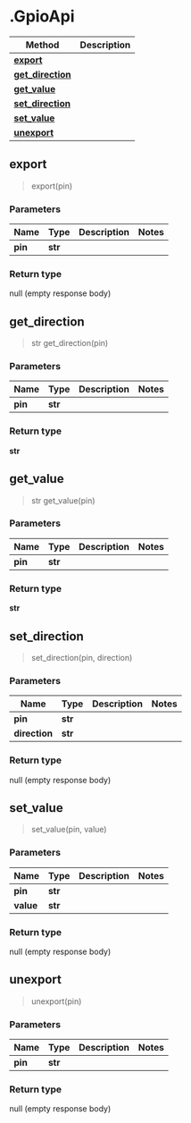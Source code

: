 # .GpioApi

Method |  Description
------------- | ------------- 
[**export**](GpioApi.md#export) | 
[**get_direction**](GpioApi.md#get_direction) | 
[**get_value**](GpioApi.md#get_value) | 
[**set_direction**](GpioApi.md#set_direction) | 
[**set_value**](GpioApi.md#set_value) | 
[**unexport**](GpioApi.md#unexport) | 



## export

> export(pin)




### Parameters


Name | Type | Description  | Notes
------------- | ------------- | ------------- | -------------
 **pin** | **str**|  | 

### Return type

null (empty response body)


## get_direction

> str get_direction(pin)




### Parameters


Name | Type | Description  | Notes
------------- | ------------- | ------------- | -------------
 **pin** | **str**|  | 

### Return type

**str**


## get_value

> str get_value(pin)




### Parameters


Name | Type | Description  | Notes
------------- | ------------- | ------------- | -------------
 **pin** | **str**|  | 

### Return type

**str**


## set_direction

> set_direction(pin, direction)




### Parameters


Name | Type | Description  | Notes
------------- | ------------- | ------------- | -------------
 **pin** | **str**|  | 
 **direction** | **str**|  | 

### Return type

null (empty response body)


## set_value

> set_value(pin, value)




### Parameters


Name | Type | Description  | Notes
------------- | ------------- | ------------- | -------------
 **pin** | **str**|  | 
 **value** | **str**|  | 

### Return type

null (empty response body)


## unexport

> unexport(pin)




### Parameters


Name | Type | Description  | Notes
------------- | ------------- | ------------- | -------------
 **pin** | **str**|  | 

### Return type

null (empty response body)

